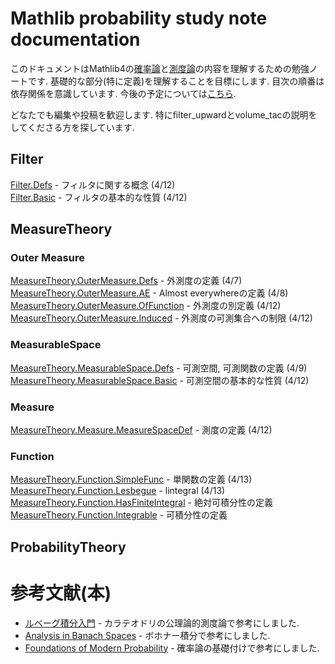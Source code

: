 Mathlib probability study note documentation
============================================

このドキュメントはMathlib4の[確率論](https://github.com/leanprover-community/mathlib4/tree/master/Mathlib/Probability)と[測度論](https://github.com/leanprover-community/mathlib4/tree/master/Mathlib/MeasureTheory)の内容を理解するための勉強ノートです. 基礎的な部分(特に定義)を理解することを目標にします. 目次の順番は依存関係を意識しています. 今後の予定については[こちら](plan.md).

どなたでも編集や投稿を歓迎します.
特にfilter_upwardとvolume_tacの説明をしてくださる方を探しています.

## Filter
[Filter.Defs](Filter/Defs.md) - フィルタに関する概念 (4/12)  
[Filter.Basic](Filter/Basic.md) - フィルタの基本的な性質 (4/12)

## MeasureTheory

### Outer Measure

[MeasureTheory.OuterMeasure.Defs](MeasureTheory/OuterMeasure/Defs.md) - 外測度の定義 (4/7)  
[MeasureTheory.OuterMeasure.AE](MeasureTheory/OuterMeasure/AE.md) - Almost everywhereの定義 (4/8)
[MeasureTheory.OuterMeasure.OfFunction](MeasureTheory/OuterMeasure/OfFunction.md) - 外測度の別定義 (4/12)
[MeasureTheory.OuterMeasure.Induced](MeasureTheory/OuterMeasure/Induced.md) - 外測度の可測集合への制限 (4/12)

### MeasurableSpace

[MeasureTheory.MeasurableSpace.Defs](MeasureTheory/MeasurableSpace/Defs.md) - 可測空間, 可測関数の定義 (4/9)  
[MeasureTheory.MeasurableSpace.Basic](MeasureTheory/MeasurableSpace/Basic.md) - 可測空間の基本的な性質 (4/12)

### Measure

[MeasureTheory.Measure.MeasureSpaceDef](MeasureTheory/Measure/MeasureSpaceDef.md) - 測度の定義 (4/12)

### Function

[MeasureTheory.Function.SimpleFunc](MeasureTheory/Function/SimpleFunc.md) - 単関数の定義 (4/13)  
[MeasureTheory.Function.Lesbegue](MeasureTheory/Measure/Lesbegue.md) - lintegral (4/13)
[MeasureTheory.Function.HasFiniteIntegral](MeasureTheory/Function/HasFiniteIntegral.md) - 絶対可積分性の定義
[MeasureTheory.Function.Integrable](MeasureTheory/Function/Integrable.md) - 可積分性の定義

## ProbabilityTheory

# 参考文献(本)
- [ルベーグ積分入門](https://www.shokabo.co.jp/mybooks/ISBN978-4-7853-1304-3.html) - カラテオドリの公理論的測度論で参考にしました.
- [Analysis in Banach Spaces](https://link.springer.com/book/10.1007/978-3-319-48520-1) - ボホナー積分で参考にしました.
- [Foundations of Modern Probability](https://link.springer.com/book/10.1007/978-3-030-61871-1) - 確率論の基礎付けで参考にしました.